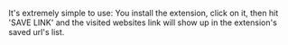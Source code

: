 It's extremely simple to use: You install the extension, click on it, then hit 'SAVE LINK' and the visited websites link will show up in the extension's saved url's list. 

